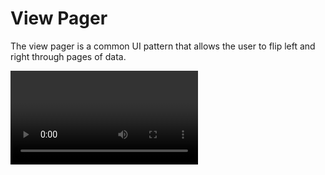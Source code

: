 # View Pager

The view pager is a common UI pattern that allows the user to flip left and right through pages of data.

<video src="ios-pager.mp4" controls/>

Unfortunately iOS and Android have different native components for view pager. ReactNative (v0.24) does not have a builtin cross-platform component for paging. We'll have to build our own.

+ In iOS, we can use [ScrollView](https://facebook.github.io/react-native/docs/scrollview.html#content) as the view pager.
+ In Android, we can use [ViewPagerAndroid](https://facebook.github.io/react-native/docs/viewpagerandroid.html#content).

You'd often need to plaster over small annoying differences between iOS and Android. This tutorial will show you how by building a simple cross-platform View Pager component.

# iOS View Pager

In iOS, The `ScrollView` component is based on the ridiculously over-featured [UIScrollView](https://developer.apple.com/library/ios/documentation/UIKit/Reference/UIScrollView_Class/#//apple_ref/occ/instp/UIScrollView/pagingEnabled) native view. Setting the [pagingEnabled](https://developer.apple.com/library/ios/documentation/UIKit/Reference/UIScrollView_Class/#//apple_ref/occ/instp/UIScrollView/pagingEnabled) property to true turns `UIScrollView` into a pager.

The ScrollView component uses the iOS specific `pagingEnabled` property:

```js
<ScrollView
  horizontal={true}
  pagingEnabled={true}
  >

  <View/>
  <View/>
  <View/>

</ScrollView>
```

> [ios] [pagingEnabled](https://facebook.github.io/react-native/docs/scrollview.html#pagingenabled) bool
>
> When true, the scroll view stops on multiples of the scroll view's size when scrolling. This can be used for horizontal pagination. The default value is false.

Lastly, each of the page need to have explicit layout to cover the whole screen, and laid side-by-side:

![](scrollview-paging-children.jpg)

We can use the `Dimensions` to get the screen size:

```js
const windowSize = Dimensions.get("window");

const fullScreenSize = {
  width: windowSize.width,
  height: windowSize.height,
};

<ScrollView
  horizontal={true}
  pagingEnabled={true}
  >

  <View style={[
    jss.page,
    fullScreenSize,
    { backgroundColor: 'rgba(255,0,0,0.3)' },
  ]}>
    <Text>Page 1</Text>
  </View>

  ...
</ScrollView>

```

See: [pager-ios.js](https://github.com/hayeah/react-native-scrollview-experiments/blob/master/pager-ios.js).

The result:

<video src="ios-pager.mp4" controls/>

### Exercise: Remove Children Layout

Try removing `fullScreenSize` from children's style.

You should see:

![](ios-pager-remove-children-layout.jpg)

# Android View Pager

ViewPagerAndroid is built on Android's native [ViewPager](http://developer.android.com/reference/android/support/v4/view/ViewPager.html).

Unlike ScrollView, ViewPagerAndroid doesn't automatically fill its container. So we'll need to give it the fullscreen layout:

```js
<ViewPagerAndroid
  style={fullScreenSize}
  >
```

Another difference is that the child views the pages are automatically stretched to fill the view pager. The doc says:

> ViewPagerAndroid  allows to flip left and right between child views. **Each child view** of the ViewPagerAndroid will be treated as a separate page and **will be stretched to fill the ViewPagerAndroid**.
>
> ReactNative [ViewPagerAndroid](https://facebook.github.io/react-native/docs/viewpagerandroid.html#content)

So we don't need to give the child views layout.

See: [pager-android.js](https://github.com/hayeah/react-native-scrollview-experiments/blob/master/pager-android.js).

The result:

<video src="android-pager.mp4" controls/>

### Exercise: Remove ViewPagerAndroid Layout

Try removing `fullScreenSize`.

You should see an empty screen:

![](view-pager-android-no-layout.jpg)

So it seems that ViewPagerAndroid defaults to 0x0.

Ya... ok... why not...

### Exercise: Diff The Pagers

Try diffing the two demos to see exactly how they are different.

```sh
diff -y  pager-ios.js pager-android.js | colordiff | less
```

<Cover>
<img src="diff-ios-and-android-pager.jpg"/>
</Cover>

# Unified Pager

With a little effort we can abstract away the difference between iOS and Android. Let's create a minimal cross-platform Pager component.

The Pager API is like this:

```js
const fullScreenSize = {
  width: windowSize.width,
  height: windowSize.height,
};

<Pager size={fullScreenSize}>
  <View>
    <Text>Page 1</Text>
  </View>

  <View>
    <Text>Page 2</Text>
  </View>

  <View>
    <Text>Page 3</Text>
  </View>
</Pager>
```

The cross-platform `Pager` is a simple shim that passes the props to a platform specific component:

```js
import { Platform } from "react-native";

function Pager(props) {
  const PagerClass = Platform.OS === "ios" ? PagerIOS : PagerAndroid;

  return <PagerClass {...props}/>
}

function PagerAndroid(props) {
  // ...
}

function PagerIOS(props) {
  // ...
}
```

The `PagerAndroid` component is straightforward:

```js
function PagerAndroid(props) {
  const { size } = props;
  return (
    <ViewPagerAndroid
        style={size}>
      {props.children}
    </ViewPagerAndroid>
  );
}
```

The `PagerIOS` is somewhat trickier. It needs to stretch each child to be as big as the container:

```js
function PagerIOS(props) {
  const stretchedChildren = React.Children.map(props.children, function(child) {
    // stretch the child view to fill the container
    // ...
  });

  return (
    <ScrollView
      horizontal={true}
      pagingEnabled={true}
      >
      {stretchedChildren}
    </ScrollView>
  );
}

```

See: [pager-cross-platform.js](https://github.com/hayeah/react-native-scrollview-experiments/blob/master/pager-cross-platform.js).

# ReactNative Cross-Platform Development Tips

The most reliably cross-platform native components are `View` and `Text`. It's less likely (but hardly impossible) to run into inconsistencies.

Components implemented with pure JavaScript are also reliably cross-platform. These are components like `TouchableOpacity`, `Navigator` and the animation library `Animated`.

On the other hand, complex native components like `Image`, `ScrollView`, and `ViewPagerAndroid` are always full of surprises. The problem with these components is that they behave strangely in layout. For example:

+ ScrollView are automatically stretched to fill its container.
+ ViewPagerAndroid doesn't have special layout properties, but its children are automatically stretched to fill the pager.
+ Image doesn't need explicit size if the loaded image is local, but it needs explicit size if the loaded image is remote.

A good strategy to deal with native component quirks is to implement a small standalone demo for the effect you want to build. This way you can ignore the complexity of your own app (and your own bugs), and focus on finding the exact incantation to make a component dance the way you want.
